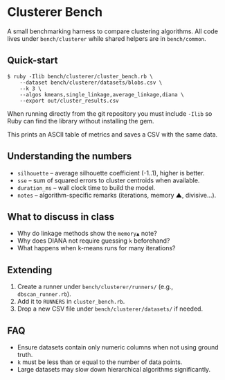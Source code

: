 # Clusterer Bench

A small benchmarking harness to compare clustering algorithms. All code lives
under `bench/clusterer` while shared helpers are in `bench/common`.

## Quick-start

```
$ ruby -Ilib bench/clusterer/cluster_bench.rb \
    --dataset bench/clusterer/datasets/blobs.csv \
    --k 3 \
    --algos kmeans,single_linkage,average_linkage,diana \
    --export out/cluster_results.csv
```

When running directly from the git repository you must include `-Ilib` so Ruby
can find the library without installing the gem.

This prints an ASCII table of metrics and saves a CSV with the same data.

## Understanding the numbers

* `silhouette` – average silhouette coefficient (-1..1), higher is better.
* `sse` – sum of squared errors to cluster centroids when available.
* `duration_ms` – wall clock time to build the model.
* `notes` – algorithm-specific remarks (iterations, memory ▲, divisive…).

## What to discuss in class

* Why do linkage methods show the `memory▲` note?
* Why does DIANA not require guessing `k` beforehand?
* What happens when k-means runs for many iterations?

## Extending

1. Create a runner under `bench/clusterer/runners/` (e.g., `dbscan_runner.rb`).
2. Add it to `RUNNERS` in `cluster_bench.rb`.
3. Drop a new CSV file under `bench/clusterer/datasets/` if needed.

## FAQ

* Ensure datasets contain only numeric columns when not using ground truth.
* `k` must be less than or equal to the number of data points.
* Large datasets may slow down hierarchical algorithms significantly.
